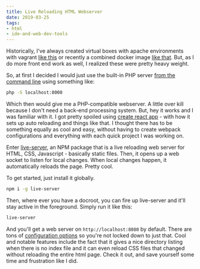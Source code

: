 ```yaml
---
title: Live Reloading HTML Webserver
date: 2019-03-25
tags:
- html
- ide-and-web-dev-tools
---
```

Historically, I've always created virtual boxes with apache environments with vagrant [like this](https://github.com/aaronsaray/local-dev-server) or recently a combined docker image [like that](https://github.com/aaronsaray/docker-lamp-testbed). But, as I do more front end work as well, I realized these were pretty heavy weight.

<!--more-->

So, at first I decided I would just use the built-in PHP server [from the command line](http://php.net/manual/en/features.commandline.webserver.php) using something like:

```bash
php -S localhost:8000
```

Which then would give me a PHP-compatible webserver.  A little over kill because I don't need a back-end processing system.  But, hey it works and I was familiar with it. I got pretty spoiled using [create react app](https://github.com/facebook/create-react-app) - with how it sets up auto reloading and things like that. I thought there has to be something equally as cool and easy, without having to create webpack configurations and everything with each quick project I was working on.

Enter [live-server](https://www.npmjs.com/package/live-server), an NPM package that is a live reloading web server for HTML, CSS, Javascript - basically static files.  Then, it opens up a web socket to listen for local changes.  When local changes happen, it automatically reloads the page.  Pretty cool.

To get started, just install it globally.

```bash
npm i -g live-server
```

Then, where ever you have a docroot, you can fire up live-server and it'll stay active in the foreground.  Simply run it like this:

```bash
live-server
```

And you'll get a web server on `http://localhost:8080` by default.  There are tons of [configuration options](https://www.npmjs.com/package/live-server#usage-from-command-line) so you're not locked down to just that.  Cool and notable features include the fact that it gives a nice directory listing when there is no index file and it can even reload CSS files that changed without reloading the entire html page.  Check it out, and save yourself some time and frustration like I did.